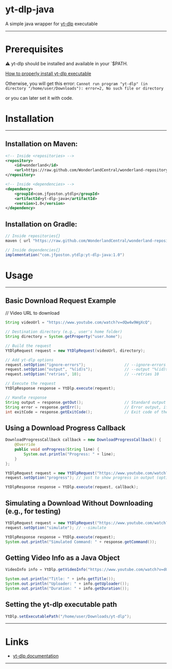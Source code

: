 # yt-dlp-java
A simple java wrapper for [yt-dlp](https://github.com/yt-dlp/yt-dlp) executable

---

# Prerequisites
⚠️ yt-dlp should be installed and available in your `$PATH.

[How to properly install yt-dlp executable](https://github.com/yt-dlp/yt-dlp#installation)

Otherwise, you will get this error:
`Cannot run program "yt-dlp" (in directory "/home/user/Downloads"): error=2, No such file or directory`

or you can later set it with code.

# Installation

---
## Installation on Maven:
```xml
<!-- Inside <repositories> -->
<repository>
    <id>wonderland</id>
    <url>https://raw.github.com/WonderlandCentral/wonderland-repository/main</url>
</repository>

<!-- Inside <dependencies> -->
<dependency>
    <groupId>com.jfposton.ytdlp</groupId>
    <artifactId>yt-dlp-java</artifactId>
    <version>1.0</version>
</dependency>
```
## Installation on Gradle:
```groovy
// Inside repositories{}
maven { url "https://raw.github.com/WonderlandCentral/wonderland-repository/main" }

// Inside dependencies{}
implementation("com.jfposton.ytdlp:yt-dlp-java:1.0")
```

# Usage

---
## Basic Download Request Example

// Video URL to download
```java
String videoUrl = "https://www.youtube.com/watch?v=dQw4w9WgXcQ";

// Destination directory (e.g., user's home folder)
String directory = System.getProperty("user.home");

// Build the request
YtDlpRequest request = new YtDlpRequest(videoUrl, directory);

// Add yt-dlp options
request.setOption("ignore-errors");                 // --ignore-errors
request.setOption("output", "%(id)s");              // --output "%(id)s"
request.setOption("retries", 10);                   // --retries 10

// Execute the request
YtDlpResponse response = YtDlp.execute(request);

// Handle response
String output = response.getOut();                  // Standard output from yt-dlp
String error = response.getErr();                   // Error output, if any
int exitCode = response.getExitCode();              // Exit code of the process
```

## Using a Download Progress Callback
```java
DownloadProgressCallback callback = new DownloadProgressCallback() {
    @Override
    public void onProgress(String line) {
        System.out.println("Progress: " + line);
    }
};

YtDlpRequest request = new YtDlpRequest("https://www.youtube.com/watch?v=dQw4w9WgXcQ");
request.setOption("progress"); // just to show progress in output (optional)

YtDlpResponse response = YtDlp.execute(request, callback);
```

## Simulating a Download Without Downloading (e.g., for testing)
```java
YtDlpRequest request = new YtDlpRequest("https://www.youtube.com/watch?v=dQw4w9WgXcQ");
request.setOption("simulate"); // --simulate

YtDlpResponse response = YtDlp.execute(request);
System.out.println("Simulated Command: " + response.getCommand());
```

## Getting Video Info as a Java Object
```java
VideoInfo info = YtDlp.getVideoInfo("https://www.youtube.com/watch?v=dQw4w9WgXcQ");

System.out.println("Title: " + info.getTitle());
System.out.println("Uploader: " + info.getUploader());
System.out.println("Duration: " + info.getDuration());
```

## Setting the yt-dlp executable path
```java
YtDlp.setExecutablePath("/home/user/Downloads/yt-dlp");
```

---

# Links
* [yt-dlp documentation](https://github.com/yt-dlp/yt-dlp)

---